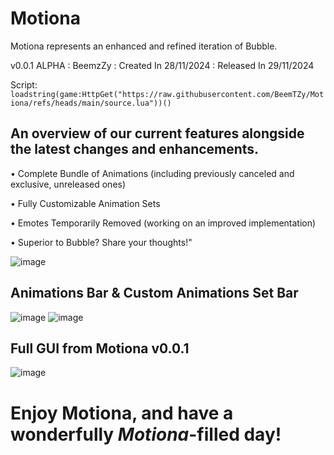 # Motiona
Motiona represents an enhanced and refined iteration of Bubble.

v0.0.1 ALPHA : BeemzZy : Created In 28/11/2024 : Released In 29/11/2024

Script: ```loadstring(game:HttpGet("https://raw.githubusercontent.com/BeemTZy/Motiona/refs/heads/main/source.lua"))()```

## An overview of our current features alongside the latest changes and enhancements.
 • Complete Bundle of Animations (including previously canceled and exclusive, unreleased ones)

 • Fully Customizable Animation Sets

 • Emotes Temporarily Removed (working on an improved implementation)

 • Superior to Bubble? Share your thoughts!"

![image](https://github.com/user-attachments/assets/e51cf5b5-9dc9-4070-a6f9-39e37202a768)

## Animations Bar & Custom Animations Set Bar
![image](https://github.com/user-attachments/assets/1b424fa8-36c5-4d9e-bb8b-3f76677939a8)
![image](https://github.com/user-attachments/assets/e7bd54f6-ef30-4b4b-8735-7015e5e87726)

## Full GUI from Motiona v0.0.1
![image](https://github.com/user-attachments/assets/0572881e-483e-4c3f-b7b4-4825a6ecd658)

# Enjoy Motiona, and have a wonderfully *Motiona*-filled day!
